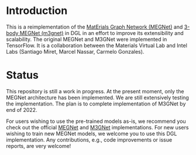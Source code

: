 # Introduction

This is a reimplementation of the [MatErials Graph Network (MEGNet)](https://github.com/materialsvirtuallab/megnet)
and [3-body MEGNet (m3gnet)](https://github.com/materialsvirtuallab/m3gnet) in DGL in an effort to
improve its extensibility and scalability. The original MEGNet and M3GNet were implemented in TensorFlow. It is a
collaboration between the Materials Virtual Lab and Intel Labs (Santiago Miret, Marcel Nassar, Carmelo Gonzales).

# Status

This repository is still a work in progress. At the present moment, only the MEGNet architecture has been implemented.
We are still extensively testing the implementation. The plan is to complete implementation of M3GNet by end of 2022.

For users wishing to use the pre-trained models as-is, we recommend you check out the official [MEGNet](https://github.com/materialsvirtuallab/megnet)
and [M3GNet](https://github.com/materialsvirtuallab/m3gnet) implementations. For new users wishing to train new MEGNet
models, we welcome you to use this DGL implementation. Any contributions, e.g., code improvements or issue reports, are
very welcome!
